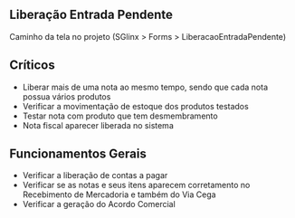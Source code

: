 ## Liberação Entrada Pendente

Caminho da tela no projeto (SGlinx > Forms > LiberacaoEntradaPendente)
  ## Críticos
   - Liberar mais de uma nota ao mesmo tempo, sendo que cada nota possua vários produtos
   - Verificar a movimentação de estoque dos produtos testados
   - Testar nota com produto que tem desmembramento
   - Nota fiscal aparecer liberada no sistema
  ## Funcionamentos Gerais
   - Verificar a liberação de contas a pagar
   - Verificar se as notas e seus itens aparecem corretamento no Recebimento de Mercadoria e também do Via Cega
   - Verificar a geração do Acordo Comercial
